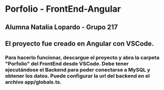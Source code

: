 # Porfolio - FrontEnd-Angular
## Alumna Natalia Lopardo - Grupo 217
## 
## El proyecto fue creado en Angular con VSCode.
### Para hacerlo funcionar, descargue el proyecto y abra la carpeta "Porfolio" del FrontEnd desde VSCode. Debe tener ejecutándose el Backend para poder conectarse a MySQL y obtener los datos. Puede configurar la url del backend en el archivo app/globals.ts. 

